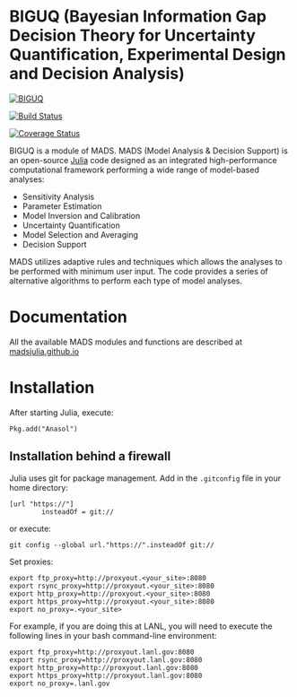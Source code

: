 BIGUQ (Bayesian Information Gap Decision Theory for Uncertainty Quantification, Experimental Design and Decision Analysis)
=======================================

[![BIGUQ](http://pkg.julialang.org/badges/BIGUQ_0.4.svg)](http://pkg.julialang.org/?pkg=Mads&ver=0.4)

[![Build Status](https://travis-ci.org/JuliaLang/BIGUQ.jl.svg?branch=master)](https://travis-ci.org/JuliaLang/Mads.jl)

[![Coverage Status](https://coveralls.io/repos/JuliaLang/BIGUQ.jl/badge.svg?branch=master)](https://coveralls.io/r/JuliaLang/Mads.jl?branch=master)

BIGUQ is a module of MADS. MADS (Model Analysis & Decision Support) is an open-source [Julia](http://julialang.org) code designed as an integrated high-performance computational framework performing a wide range of model-based analyses:

* Sensitivity Analysis
* Parameter Estimation
* Model Inversion and Calibration
* Uncertainty Quantification
* Model Selection and Averaging
* Decision Support

MADS utilizes adaptive rules and techniques which allows the analyses to be performed with minimum user input.
The code provides a series of alternative algorithms to perform each type of model analyses.

Documentation
=============

All the available MADS modules and functions are described at [madsjulia.github.io](http://madsjulia.github.io/Mads.jl)

Installation
============

After starting Julia, execute:

```
Pkg.add("Anasol")
```

Installation behind a firewall
------------------------------

Julia uses git for package management. Add in the `.gitconfig` file in your home directory:

```
[url "https://"]
        insteadOf = git://
```

or execute:

```
git config --global url."https://".insteadOf git://
```

Set proxies:

```
export ftp_proxy=http://proxyout.<your_site>:8080
export rsync_proxy=http://proxyout.<your_site>:8080
export http_proxy=http://proxyout.<your_site>:8080
export https_proxy=http://proxyout.<your_site>:8080
export no_proxy=.<your_site>
```

For example, if you are doing this at LANL, you will need to execute the 
following lines in your bash command-line environment:

```
export ftp_proxy=http://proxyout.lanl.gov:8080
export rsync_proxy=http://proxyout.lanl.gov:8080
export http_proxy=http://proxyout.lanl.gov:8080
export https_proxy=http://proxyout.lanl.gov:8080
export no_proxy=.lanl.gov
```